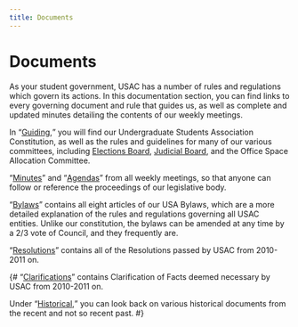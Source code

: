 ```yaml
---
title: Documents
---
```


# Documents

As your student government, USAC has a number of rules and regulations which govern its actions. In this documentation section, you can find links to every governing document and rule that guides us, as well as complete and updated minutes detailing the contents of our weekly meetings.

In <q>[Guiding](guiding),</q> you will find our Undergraduate Students Association Constitution, as well as the rules and guidelines for many of our various committees, including [Elections Board](elections), [Judicial Board](/about/jboard), and the Office Space Allocation Committee.

<q>[Minutes](minutes)</q> and <q>[Agendas](agendas)</q> from all weekly meetings, so that anyone can follow or reference the proceedings of our legislative body.

<q>[Bylaws](bylaws)</q> contains all eight articles of our USA Bylaws, which are a more detailed explanation of the rules and regulations governing all USAC entities. Unlike our constitution, the bylaws can be amended at any time by a 2/3 vote of Council, and they frequently are.

<q>[Resolutions](resolutions)</q> contains all of the Resolutions passed by USAC from 2010-2011 on.

{#
<q>[Clarifications](misc#clarification-of-facts)</q> contains Clarification of Facts deemed necessary by USAC from 2010-2011 on.

Under <q>[Historical](misc#historical-documents),</q> you can look back on various historical documents from the recent and not so recent past.
#}
